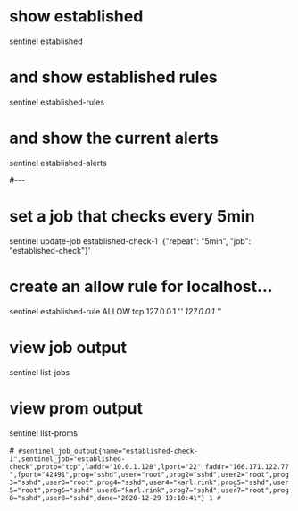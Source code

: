 
# show established
sentinel established

# and show established rules
sentinel established-rules

# and show the current alerts
sentinel established-alerts

#---

# set a job that checks every 5min
sentinel update-job established-check-1 '{"repeat": "5min", "job": "established-check"}'

# create an allow rule for localhost...
sentinel established-rule ALLOW tcp 127.0.0.1 '*' 127.0.0.1 '*'

# view job output
sentinel list-jobs

# view prom output
sentinel list-proms


#```
#sentinel_job_output{name="established-check-1",sentinel_job="established-check",proto="tcp",laddr="10.0.1.128",lport="22",faddr="166.171.122.77",fport="42491",prog="sshd",user="root",prog2="sshd",user2="root",prog3="sshd",user3="root",prog4="sshd",user4="karl.rink",prog5="sshd",user5="root",prog6="sshd",user6="karl.rink",prog7="sshd",user7="root",prog8="sshd",user8="sshd",done="2020-12-29 19:10:41"} 1
#```


